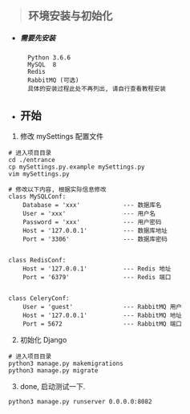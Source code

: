 > ## 环境安装与初始化

- ##### 需要先安装
        Python 3.6.6
        MySQL  8 
        Redis
        RabbitMQ (可选)
        具体的安装过程此处不再列出, 请自行查看教程安装

- ## 开始
1. 修改 mySettings 配置文件
```
# 进入项目目录
cd ./entrance
cp mySettings.py.example mySettings.py
vim mySettings.py

# 修改以下内容, 根据实际信息修改
class MySQLConf:
    Database = 'xxx'            --- 数据库名
    User = 'xxx'                --- 用户名
    Password = 'xxx'            --- 用户密码
    Host = '127.0.0.1'          --- 数据库地址
    Port = '3306'               --- 数据库密码


class RedisConf:
    Host = '127.0.0.1'          --- Redis 地址
    Port = '6379'               --- Redis 端口


class CeleryConf:
    User = 'guest'              --- RabbitMQ 用户
    Host = '127.0.0.1'          --- RabbitMQ 地址
    Port = 5672                 --- RabbitMQ 端口

```

2. 初始化 Django
```
# 进入项目目录
python3 manage.py makemigrations
python3 manage.py migrate
```

3. done, 启动测试一下.
```
python3 manage.py runserver 0.0.0.0:8082
```



